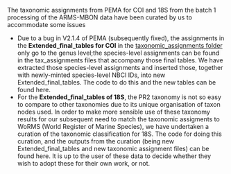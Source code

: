 The taxonomic assignments from PEMA for COI and 18S from the batch 1 processing of the ARMS-MBON data have been curated by us to accommodate some issues
*  Due to a bug in V2.1.4 of PEMA (subsequently fixed), the assignments in the **Extended_final_tables for COI** in the [taxonomic_assignments folder](https://github.com/arms-mbon/data_workspace/tree/main/analysis_data/from_pema/processing_batch1/taxonomic_assignments) only go to the genus level;the species-level assignments can be found in the tax_assignments files that accompany those final tables. We have extracted those species-level assignments and inserted those, together with newly-minted species-level NBCI IDs, into new Extended_final_tables. The code to do this and the new tables can be found here.
*  For the **Extended_final_tables of 18S**, the PR2 taxonomy is not so easy to compare to other taxonomies due to its unique organisation of taxon nodes used. In order to make more sensible use of these taxonomy results for our subsequent need to match the taxonomic assigments to WoRMS (World Register of Marine Species), we have undertaken a curation of the taxonomic classification for 18S. The code for doing this curation, and the outputs from the curation (being new Extended_final_tables and new taxonomic assignment files) can be found here. It is up to the user of these data to decide whether they wish to adopt these for their own work, or not. 
